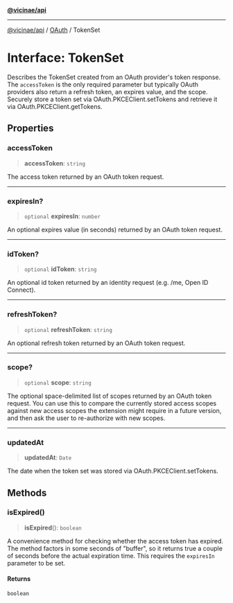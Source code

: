 [**@vicinae/api**](../../../../README.md)

***

[@vicinae/api](../../../../README.md) / [OAuth](../README.md) / TokenSet

# Interface: TokenSet

Describes the TokenSet created from an OAuth provider's token response.
The `accessToken` is the only required parameter but typically OAuth providers also return a refresh token, an expires value, and the scope.
Securely store a token set via OAuth.PKCEClient.setTokens and retrieve it via OAuth.PKCEClient.getTokens.

## Properties

### accessToken

> **accessToken**: `string`

The access token returned by an OAuth token request.

***

### expiresIn?

> `optional` **expiresIn**: `number`

An optional expires value (in seconds) returned by an OAuth token request.

***

### idToken?

> `optional` **idToken**: `string`

An optional id token returned by an identity request (e.g. /me, Open ID Connect).

***

### refreshToken?

> `optional` **refreshToken**: `string`

An optional refresh token returned by an OAuth token request.

***

### scope?

> `optional` **scope**: `string`

The optional space-delimited list of scopes returned by an OAuth token request.
You can use this to compare the currently stored access scopes against new access scopes the extension might require in a future version,
and then ask the user to re-authorize with new scopes.

***

### updatedAt

> **updatedAt**: `Date`

The date when the token set was stored via OAuth.PKCEClient.setTokens.

## Methods

### isExpired()

> **isExpired**(): `boolean`

A convenience method for checking whether the access token has expired.
The method factors in some seconds of "buffer", so it returns true a couple of seconds before the actual expiration time.
This requires the `expiresIn` parameter to be set.

#### Returns

`boolean`

